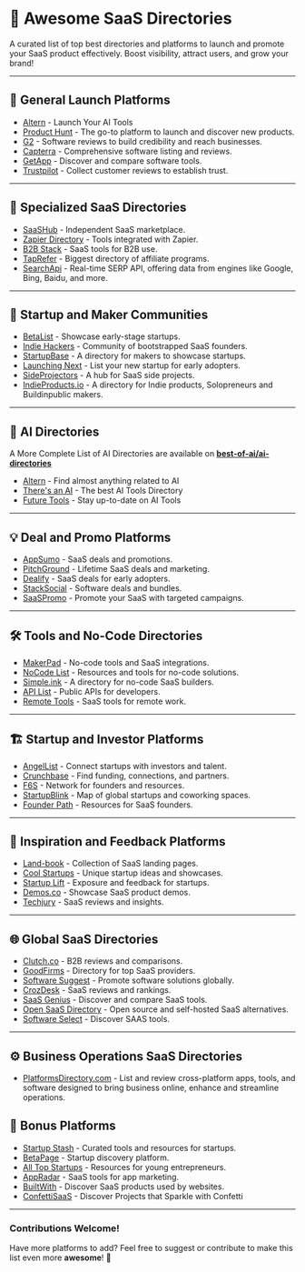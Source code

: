 # 🚀 Awesome SaaS Directories 

A curated list of top best directories and platforms to launch and promote your SaaS product effectively. Boost visibility, attract users, and grow your brand!  

---

## 🌟 General Launch Platforms

- [Altern](https://altern.ai) - Launch Your AI Tools
- [Product Hunt](https://www.producthunt.com/) - The go-to platform to launch and discover new products.
- [G2](https://www.g2.com/) - Software reviews to build credibility and reach businesses.
- [Capterra](https://www.capterra.com/) - Comprehensive software listing and reviews.
- [GetApp](https://www.getapp.com/) - Discover and compare software tools.
- [Trustpilot](https://www.trustpilot.com/) - Collect customer reviews to establish trust.

---

## 🏅 Specialized SaaS Directories
- [SaaSHub](https://www.saashub.com/) - Independent SaaS marketplace.
- [Zapier Directory](https://zapier.com/apps) - Tools integrated with Zapier.
- [B2B Stack](https://www.b2bstack.com.br) - SaaS tools for B2B use.
- [TapRefer](https://www.taprefer.com) - Biggest directory of affiliate programs.
- [SearchApi](https://www.searchapi.io/) - Real-time SERP API, offering data from engines like Google, Bing, Baidu, and more.

---

## 🥳 Startup and Maker Communities

- [BetaList](https://www.betalist.com/) - Showcase early-stage startups.
- [Indie Hackers](https://www.indiehackers.com/) - Community of bootstrapped SaaS founders.
- [StartupBase](https://startupbase.io/) - A directory for makers to showcase startups.
- [Launching Next](https://www.launchingnext.com/) - List your new startup for early adopters.
- [SideProjectors](https://www.sideprojectors.com/) - A hub for SaaS side projects.
- [IndieProducts.io](https://www.indieproducts.io/) - A directory for Indie products, Solopreneurs and Buildinpublic makers.

---

## 🤖 AI Directories

A More Complete List of AI Directories are available on **[best-of-ai/ai-directories](https://github.com/best-of-ai/ai-directories)**

- [Altern](https://altern.ai) - Find almost anything related to AI
- [There's an AI](https://theresanai.com) - The best AI Tools Directory
- [Future Tools](https://futuretools.io) - Stay up-to-date on AI Tools


---

## 💡 Deal and Promo Platforms
- [AppSumo](https://appsumo.com/) - SaaS deals and promotions.
- [PitchGround](https://pitchground.com/) - Lifetime SaaS deals and marketing.
- [Dealify](https://dealify.com/) - SaaS deals for early adopters.
- [StackSocial](https://stacksocial.com/) - Software deals and bundles.
- [SaaSPromo](https://saaspromo.com/) - Promote your SaaS with targeted campaigns.

---

## 🛠️ Tools and No-Code Directories
- [MakerPad](https://www.makerpad.co/) - No-code tools and SaaS integrations.
- [NoCode List](https://www.nocode.tech/) - Resources and tools for no-code solutions.
- [Simple.ink](https://simple.ink/) - A directory for no-code SaaS builders.
- [API List](https://apilist.fun/) - Public APIs for developers.
- [Remote Tools](https://remote.tools/) - SaaS tools for remote work.

---

## 🏗️ Startup and Investor Platforms
- [AngelList](https://angel.co/) - Connect startups with investors and talent.
- [Crunchbase](https://www.crunchbase.com/) - Find funding, connections, and partners.
- [F6S](https://www.f6s.com/) - Network for founders and resources.
- [StartupBlink](https://www.startupblink.com/) - Map of global startups and coworking spaces.
- [Founder Path](https://www.founderpath.com/) - Resources for SaaS founders.

---

## 🎨 Inspiration and Feedback Platforms
- [Land-book](https://land-book.com/) - Collection of SaaS landing pages.
- [Cool Startups](https://coolstartups.io/) - Unique startup ideas and showcases.
- [Startup Lift](https://startuplift.com/) - Exposure and feedback for startups.
- [Demos.co](https://demos.co/) - Showcase SaaS product demos.
- [Techjury](https://techjury.net/) - SaaS reviews and insights.

---

## 🌐 Global SaaS Directories
- [Clutch.co](https://clutch.co/) - B2B reviews and comparisons.
- [GoodFirms](https://www.goodfirms.co/) - Directory for top SaaS providers.
- [Software Suggest](https://www.softwaresuggest.com/) - Promote software solutions globally.
- [CrozDesk](https://crozdesk.com/) - SaaS reviews and rankings.
- [SaaS Genius](https://saasgenius.com/) - Discover and compare SaaS tools.
- [Open SaaS Directory](https://opensaas.directory/) - Open source and self-hosted SaaS alternatives.
- [Software Select](https://softwareselecthq.com/) - Discover SAAS tools.

---

## ⚙️ Business Operations SaaS Directories
- [PlatformsDirectory.com](https://www.platformsdirectory.com/) - List and review cross-platform apps, tools, and software designed to bring business online, enhance and streamline operations.

## 🎉 Bonus Platforms
- [Startup Stash](https://startupstash.com/) - Curated tools and resources for startups.
- [BetaPage](https://betapage.co/) - Startup discovery platform.
- [All Top Startups](https://alltopstartups.com/) - Resources for young entrepreneurs.
- [AppRadar](https://appradar.com/) - SaaS tools for app marketing.
- [BuiltWith](https://builtwith.com/) - Discover SaaS products used by websites.
- [ConfettiSaaS](https://confettisaas.com/) - Discover Projects that Sparkle with Confetti

---

### Contributions Welcome!
Have more platforms to add? Feel free to suggest or contribute to make this list even more **awesome**! 🚀
